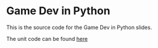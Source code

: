 # Game Dev in Python

This is the source code for the Game Dev in Python slides.

The unit code can be found [here](code)

